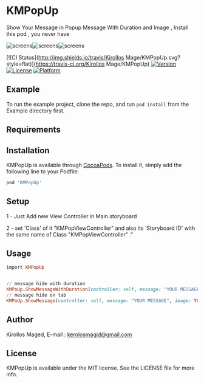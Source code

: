 # KMPopUp

Show Your Message in Popup Message With Duration and Image , Install this pod , you never have

![screens](http://spreskill.com/img/1.gif)![screens](http://spreskill.com/img/2.gif)![screens](http://spreskill.com/img/3.gif)

[![CI Status](http://img.shields.io/travis/Kirollos Mage/KMPopUp.svg?style=flat)](https://travis-ci.org/Kirollos Mage/KMPopUp)
[![Version](https://img.shields.io/cocoapods/v/KMPopUp.svg?style=flat)](http://cocoapods.org/pods/KMPopUp)
[![License](https://img.shields.io/cocoapods/l/KMPopUp.svg?style=flat)](http://cocoapods.org/pods/KMPopUp)
[![Platform](https://img.shields.io/cocoapods/p/KMPopUp.svg?style=flat)](http://cocoapods.org/pods/KMPopUp)

## Example

To run the example project, clone the repo, and run `pod install` from the Example directory first.

## Requirements

## Installation

KMPopUp is available through [CocoaPods](http://cocoapods.org). To install
it, simply add the following line to your Podfile:

```ruby
pod 'KMPopUp'
```

## Setup
1 - Just Add new View Controller in Main.storyboard

2 - set 'Class' of it "KMPopViewController" and also its 'Storyboard ID' with the same name of Class "KMPopViewController" ."

## Usage 
```ruby
import KMPopUp


// message hide with duration
KMPoUp.ShowMessageWithDuration(controller: self, message: "YOUR MESSAGE", image: YOUR IMAGE, duration: 2.0)
// message hide on tab
KMPoUp.ShowMessage(controller: self, message: "YOUR MESSAGE", image: YOUR IMAGE ))
```

## Author

Kirollos Maged, E-mail : kerolosmagid@gmail.com

## License

KMPopUp is available under the MIT license. See the LICENSE file for more info.
